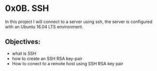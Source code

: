 # 0x0B. SSH 
In this project I will connect to a server using ssh, the server is configured
with an Ubuntu 16.04 LTS environment.
## Objectives:
* what is SSH
* how to create an SSH RSA key-pair
* How to conect to a remote host using SSH RSA key pair

